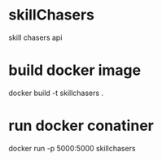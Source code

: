 # skillChasers
skill chasers api

# build docker image
docker build -t skillchasers .

# run docker conatiner
docker run -p 5000:5000 skillchasers